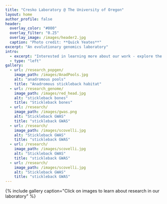 ```yaml
---
title: "Cresko Laboratory @ The University of Oregon"
layout: home
author_profile: false
header:
  overlay_color: "#000"
  overlay_filter: "0.25"
  overlay_image: /images/header2.jpg
  caption: "Photo credit: **Quick Yeates**"
excerpt: "An evolutionary genomics laboratory"
intro:
  - excerpt: "Interested in learning more about our work - explore the links above"
  - type: "left"
gallery:
  - url: /research_popgen/
    image_path: /images/AnadPools.jpg
    alt: "anadromous pools"
    title: "Anadromous stickleback habitat"
  - url: /research_genome/
    image_path: /images/red_head.jpg
    alt: "stickleback bones"
    title: "Stickleback bones"
  - url: /research/
    image_path: /images/gwas.png
    alt: "Stickleback GWAS"
    title: "stickleback GWAS"
  - url: /research/
    image_path: /images/scovelli.jpg
    alt: "Stickleback GWAS"
    title: "stickleback GWAS"
  - url: /research/
    image_path: /images/scovelli.jpg
    alt: "Stickleback GWAS"
    title: "stickleback GWAS"
  - url: /research/
    image_path: /images/scovelli.jpg
    alt: "Stickleback GWAS"
    title: "stickleback GWAS"
---
```


{% include gallery caption="Click on images to learn about research in our laboratory" %}
